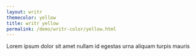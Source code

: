 ```yaml
---
layout: writr
themecolor: yellow
title: writr yellow
permalink: /demo/writr-color/yellow.html
---
```


Lorem ipsum dolor sit amet nullam id egestas urna aliquam turpis mauris 
